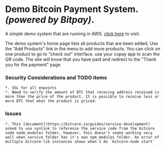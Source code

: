 Demo Bitcoin Payment System. *(powered by Bitpay)*.
===

A simple demo system that are running in AWS. [click here](http://bitpaydemo.sinonovatechnology.com:3001/demoservice) to visit.

The demo system's home page lists all products that are been added. Use the "Add Products" link in the menu to add more products. You can click on one product to go to "check out" interface. use your copay app to scan the QR code. The site will know that you have paid and redirect to the "Thank you for the payment" page.

### Security Considerations and TODO items
	*. SSL for all enpoints
	*. Need to verify the amount of BTC that receving address received is more than the price of the product. It is possible to receive less or more BTC that what the product is priced.

### Issues
	*. This [document](https://bitcore.io/guides/service-development) asked to use synlink to reference the service code from the bitcore node node_modules folder, however, this doesn't seems working very well when service folder has it's own npm_modules folder. An error of multiple bitcore-lib instances shows when I do `bitcore-node start`